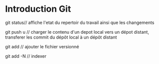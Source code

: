 # Introduction Git
git status// affiche l'etat du repertoir du travail ainsi que les changements

git push u // charger le contenu d'un depot local vers un dépot distant, transferer les commit du dépôt local à un dépôt distant

git add // ajouter le fichier versionné

git add -N // indexer